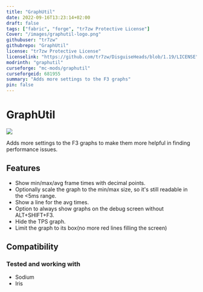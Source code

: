 ```yaml
---
title: "GraphUtil"
date: 2022-09-16T13:23:14+02:00
draft: false
tags: ["fabric", "forge", "tr7zw Protective License"]
Cover: "/images/graphutil-logo.png"
githubuser: "tr7zw"
githubrepo: "GraphUtil"
license: "tr7zw Protective License"
licenselink: "https://github.com/tr7zw/DisguiseHeads/blob/1.19/LICENSE"
modrinth: "graphutil"
curseforge: "mc-mods/graphutil"
curseforgeid: 681955
summary: "Adds more settings to the F3 graphs"
pin: false
---
```

# GraphUtil

![](https://tr7zw.github.io/images/graphutil-example.png)

Adds more settings to the F3 graphs to make them more helpful in finding performance issues.

## Features

- Show min/max/avg frame times with decimal points.
- Optionally scale the graph to the min/max size, so it's still readable in the <5ms range.
- Show a line for the avg times.
- Option to always show graphs on the debug screen without ALT+SHIFT+F3.
- Hide the TPS graph.
- Limit the graph to its box(no more red lines filling the screen)

## Compatibility

### Tested and working with

- Sodium
- Iris

